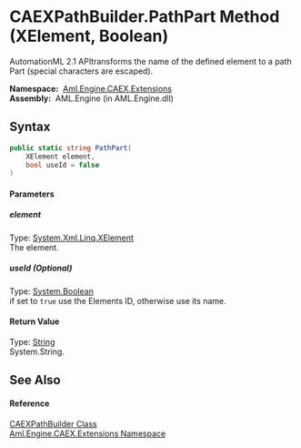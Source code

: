 CAEXPathBuilder.PathPart Method (XElement, Boolean)
===================================================
AutomationML 2.1 APItransforms the name of the defined element to a path Part (special characters are escaped).

  **Namespace:**  [Aml.Engine.CAEX.Extensions][1]  
  **Assembly:**  AML.Engine (in AML.Engine.dll)

Syntax
------

```csharp
public static string PathPart(
	XElement element,
	bool useId = false
)
```

#### Parameters

##### *element*
Type: [System.Xml.Linq.XElement][2]  
 The element.

##### *useId* (Optional)
Type: [System.Boolean][3]  
 if set to `true` use the Elements ID, otherwise use its name.

#### Return Value
Type: [String][4]  
 System.String. 

See Also
--------

#### Reference
[CAEXPathBuilder Class][5]  
[Aml.Engine.CAEX.Extensions Namespace][1]  

[1]: ../README.md
[2]: https://docs.microsoft.com/dotnet/api/system.xml.linq.xelement
[3]: https://docs.microsoft.com/dotnet/api/system.boolean
[4]: https://docs.microsoft.com/dotnet/api/system.string
[5]: README.md
[6]: https://www.automationml.org
[7]: ../../icons/logoShade.png